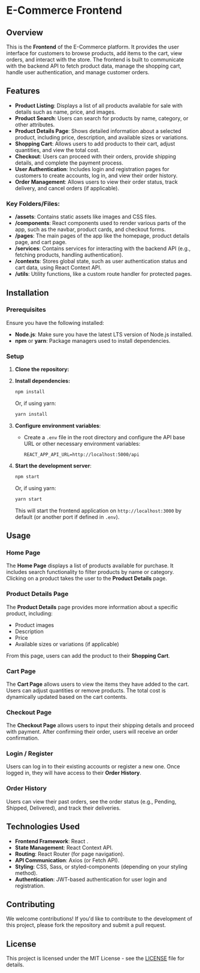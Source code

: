 # E-Commerce Frontend

## Overview

This is the **Frontend** of the E-Commerce platform. It provides the user interface for customers to browse products, add items to the cart, view orders, and interact with the store. The frontend is built to communicate with the backend API to fetch product data, manage the shopping cart, handle user authentication, and manage customer orders.

## Features

- **Product Listing**: Displays a list of all products available for sale with details such as name, price, and images.
- **Product Search**: Users can search for products by name, category, or other attributes.
- **Product Details Page**: Shows detailed information about a selected product, including price, description, and available sizes or variations.
- **Shopping Cart**: Allows users to add products to their cart, adjust quantities, and view the total cost.
- **Checkout**: Users can proceed with their orders, provide shipping details, and complete the payment process.
- **User Authentication**: Includes login and registration pages for customers to create accounts, log in, and view their order history.
- **Order Management**: Allows users to view their order status, track delivery, and cancel orders (if applicable).


### Key Folders/Files:
- **/assets**: Contains static assets like images and CSS files.
- **/components**: React components used to render various parts of the app, such as the navbar, product cards, and checkout forms.
- **/pages**: The main pages of the app like the homepage, product details page, and cart page.
- **/services**: Contains services for interacting with the backend API (e.g., fetching products, handling authentication).
- **/contexts**: Stores global state, such as user authentication status and cart data, using React Context API.
- **/utils**: Utility functions, like a custom route handler for protected pages.

## Installation

### Prerequisites

Ensure you have the following installed:
- **Node.js**: Make sure you have the latest LTS version of Node.js installed.
- **npm** or **yarn**: Package managers used to install dependencies.

### Setup

1. **Clone the repository:**


2. **Install dependencies:**

   ```bash
   npm install
   ```

   Or, if using yarn:

   ```bash
   yarn install
   ```

3. **Configure environment variables**:
   - Create a `.env` file in the root directory and configure the API base URL or other necessary environment variables:
     ```env
     REACT_APP_API_URL=http://localhost:5000/api
     ```

4. **Start the development server**:

   ```bash
   npm start
   ```

   Or, if using yarn:

   ```bash
   yarn start
   ```

   This will start the frontend application on `http://localhost:3000` by default (or another port if defined in `.env`).

## Usage

### Home Page
The **Home Page** displays a list of products available for purchase. It includes search functionality to filter products by name or category. Clicking on a product takes the user to the **Product Details** page.

### Product Details Page
The **Product Details** page provides more information about a specific product, including:
- Product images
- Description
- Price
- Available sizes or variations (if applicable)

From this page, users can add the product to their **Shopping Cart**.

### Cart Page
The **Cart Page** allows users to view the items they have added to the cart. Users can adjust quantities or remove products. The total cost is dynamically updated based on the cart contents.

### Checkout Page
The **Checkout Page** allows users to input their shipping details and proceed with payment. After confirming their order, users will receive an order confirmation.

### Login / Register
Users can log in to their existing accounts or register a new one. Once logged in, they will have access to their **Order History**.

### Order History
Users can view their past orders, see the order status (e.g., Pending, Shipped, Delivered), and track their deliveries.


## Technologies Used

- **Frontend Framework**: React .
- **State Management**: React Context API.
- **Routing**: React Router (for page navigation).
- **API Communication**: Axios (or Fetch API).
- **Styling**: CSS, Sass, or styled-components (depending on your styling method).
- **Authentication**: JWT-based authentication for user login and registration.

## Contributing

We welcome contributions! If you'd like to contribute to the development of this project, please fork the repository and submit a pull request.

## License

This project is licensed under the MIT License - see the [LICENSE](LICENSE) file for details.
